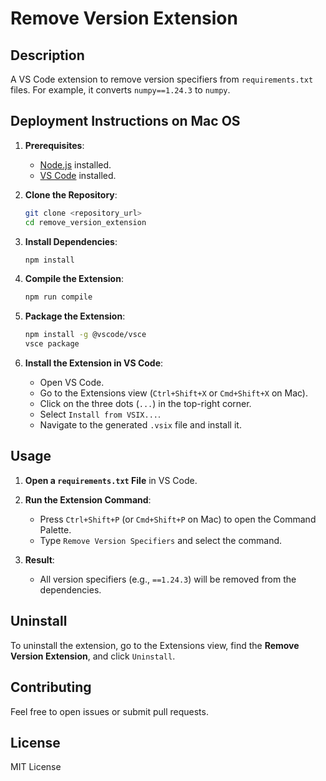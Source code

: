 # Remove Version Extension

## Description

A VS Code extension to remove version specifiers from `requirements.txt` files. For example, it converts `numpy==1.24.3` to `numpy`.

## Deployment Instructions on Mac OS

1. **Prerequisites**:
    - [Node.js](https://nodejs.org/) installed.
    - [VS Code](https://code.visualstudio.com/) installed.

2. **Clone the Repository**:
    ```bash
    git clone <repository_url>
    cd remove_version_extension
    ```

3. **Install Dependencies**:
    ```bash
    npm install
    ```

4. **Compile the Extension**:
    ```bash
    npm run compile
    ```

5. **Package the Extension**:
    ```bash
    npm install -g @vscode/vsce
    vsce package
    ```

6. **Install the Extension in VS Code**:
    - Open VS Code.
    - Go to the Extensions view (`Ctrl+Shift+X` or `Cmd+Shift+X` on Mac).
    - Click on the three dots (`...`) in the top-right corner.
    - Select `Install from VSIX...`.
    - Navigate to the generated `.vsix` file and install it.

## Usage

1. **Open a `requirements.txt` File** in VS Code.

2. **Run the Extension Command**:
    - Press `Ctrl+Shift+P` (or `Cmd+Shift+P` on Mac) to open the Command Palette.
    - Type `Remove Version Specifiers` and select the command.

3. **Result**:
    - All version specifiers (e.g., `==1.24.3`) will be removed from the dependencies.

## Uninstall

To uninstall the extension, go to the Extensions view, find the **Remove Version Extension**, and click `Uninstall`.

## Contributing

Feel free to open issues or submit pull requests.

## License

MIT License